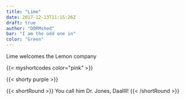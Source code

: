 ```yaml
---
title: "Lime"
date: 2017-12-13T11:15:26Z
draft: true
author: "DORMshed"
bar: "I am the odd one in"
color: "Green"
---
```


Lime welcomes the Lemon company


{{< myshortcodes color="pink" >}}

{{< shorty purple >}}

{{< shortRound >}}
    You call him Dr. Jones, Daallll!
{{< /shortRound >}}



